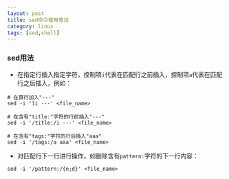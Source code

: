 ```yaml
---
layout: post
title: sed命令使用笔记
category: linux 
tags: [sed,shell]
---
```

    
### sed用法
- 在指定行插入指定字符，控制项`i`代表在匹配行之前插入，控制项`a`代表在匹配行之后插入，例如：
 ```
 # 在首行加入"---"
 sed -i '1i ---' <file_name>
 
 # 在含有"title:"字符的行前插入"---"
 sed -i '/title:/i ---' <file_name>
 
 # 在含有"tags:"字符的行后插入"aaa"
 sed -i '/tags:/a aaa' <file_name>
 ```
 
- 对匹配行下一行进行操作，如删除含有`pattern:`字符的下一行内容：

```
sed -i '/pattern:/{n;d}' <file_name>
```

